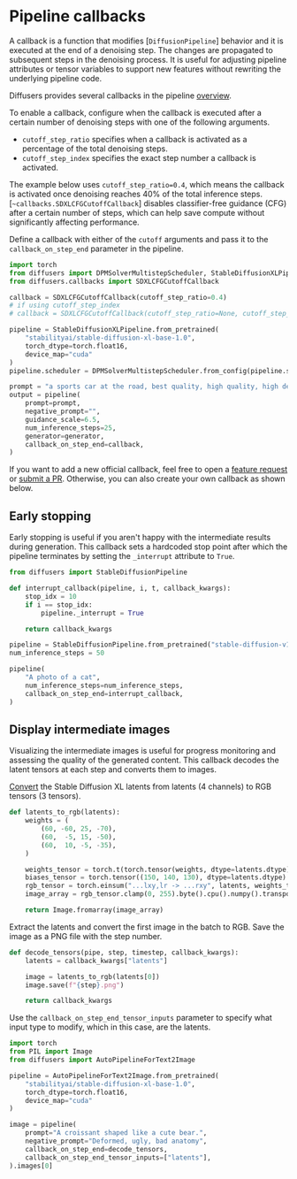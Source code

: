 <!--Copyright 2025 The HuggingFace Team. All rights reserved.

Licensed under the Apache License, Version 2.0 (the "License"); you may not use this file except in compliance with
the License. You may obtain a copy of the License at

http://www.apache.org/licenses/LICENSE-2.0

Unless required by applicable law or agreed to in writing, software distributed under the License is distributed on
an "AS IS" BASIS, WITHOUT WARRANTIES OR CONDITIONS OF ANY KIND, either express or implied. See the License for the
specific language governing permissions and limitations under the License.
-->

# Pipeline callbacks

A callback is a function that modifies [`DiffusionPipeline`] behavior and it is executed at the end of a denoising step. The changes are propagated to subsequent steps in the denoising process. It is useful for adjusting pipeline attributes or tensor variables to support new features without rewriting the underlying pipeline code.

Diffusers provides several callbacks in the pipeline [overview](../api/pipelines/overview#callbacks).

To enable a callback, configure when the callback is executed after a certain number of denoising steps with one of the following arguments.

- `cutoff_step_ratio` specifies when a callback is activated as a percentage of the total denoising steps.
- `cutoff_step_index` specifies the exact step number a callback is activated.

The example below uses `cutoff_step_ratio=0.4`, which means the callback is activated once denoising reaches 40% of the total inference steps. [`~callbacks.SDXLCFGCutoffCallback`] disables classifier-free guidance (CFG) after a certain number of steps, which can help save compute without significantly affecting performance.

Define a callback with either of the `cutoff` arguments and pass it to the `callback_on_step_end` parameter in the pipeline.

```py
import torch
from diffusers import DPMSolverMultistepScheduler, StableDiffusionXLPipeline
from diffusers.callbacks import SDXLCFGCutoffCallback

callback = SDXLCFGCutoffCallback(cutoff_step_ratio=0.4)
# if using cutoff_step_index
# callback = SDXLCFGCutoffCallback(cutoff_step_ratio=None, cutoff_step_index=10)

pipeline = StableDiffusionXLPipeline.from_pretrained(
    "stabilityai/stable-diffusion-xl-base-1.0",
    torch_dtype=torch.float16,
    device_map="cuda"
)
pipeline.scheduler = DPMSolverMultistepScheduler.from_config(pipeline.scheduler.config, use_karras_sigmas=True)

prompt = "a sports car at the road, best quality, high quality, high detail, 8k resolution"
output = pipeline(
    prompt=prompt,
    negative_prompt="",
    guidance_scale=6.5,
    num_inference_steps=25,
    generator=generator,
    callback_on_step_end=callback,
)
```

If you want to add a new official callback, feel free to open a [feature request](https://github.com/huggingface/diffusers/issues/new/choose) or [submit a PR](https://huggingface.co/docs/diffusers/main/en/conceptual/contribution#how-to-open-a-pr). Otherwise, you can also create your own callback as shown below.

## Early stopping

Early stopping is useful if you aren't happy with the intermediate results during generation. This callback sets a hardcoded stop point after which the pipeline terminates by setting the `_interrupt` attribute to `True`.

```py
from diffusers import StableDiffusionPipeline

def interrupt_callback(pipeline, i, t, callback_kwargs):
    stop_idx = 10
    if i == stop_idx:
        pipeline._interrupt = True

    return callback_kwargs

pipeline = StableDiffusionPipeline.from_pretrained("stable-diffusion-v1-5/stable-diffusion-v1-5")
num_inference_steps = 50

pipeline(
    "A photo of a cat",
    num_inference_steps=num_inference_steps,
    callback_on_step_end=interrupt_callback,
)
```

## Display intermediate images

Visualizing the intermediate images is useful for progress monitoring and assessing the quality of the generated content. This callback decodes the latent tensors at each step and converts them to images.

[Convert](https://huggingface.co/blog/TimothyAlexisVass/explaining-the-sdxl-latent-space) the Stable Diffusion XL latents from latents (4 channels) to RGB tensors (3 tensors).

```py
def latents_to_rgb(latents):
    weights = (
        (60, -60, 25, -70),
        (60,  -5, 15, -50),
        (60,  10, -5, -35),
    )

    weights_tensor = torch.t(torch.tensor(weights, dtype=latents.dtype).to(latents.device))
    biases_tensor = torch.tensor((150, 140, 130), dtype=latents.dtype).to(latents.device)
    rgb_tensor = torch.einsum("...lxy,lr -> ...rxy", latents, weights_tensor) + biases_tensor.unsqueeze(-1).unsqueeze(-1)
    image_array = rgb_tensor.clamp(0, 255).byte().cpu().numpy().transpose(1, 2, 0)

    return Image.fromarray(image_array)
```

Extract the latents and convert the first image in the batch to RGB. Save the image as a PNG file with the step number.

```py
def decode_tensors(pipe, step, timestep, callback_kwargs):
    latents = callback_kwargs["latents"]

    image = latents_to_rgb(latents[0])
    image.save(f"{step}.png")

    return callback_kwargs
```

Use the `callback_on_step_end_tensor_inputs` parameter to specify what input type to modify, which in this case, are the latents.

```py
import torch
from PIL import Image
from diffusers import AutoPipelineForText2Image

pipeline = AutoPipelineForText2Image.from_pretrained(
    "stabilityai/stable-diffusion-xl-base-1.0",
    torch_dtype=torch.float16,
    device_map="cuda"
)

image = pipeline(
    prompt="A croissant shaped like a cute bear.",
    negative_prompt="Deformed, ugly, bad anatomy",
    callback_on_step_end=decode_tensors,
    callback_on_step_end_tensor_inputs=["latents"],
).images[0]
```
